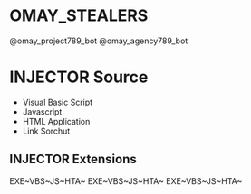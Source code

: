 # OMAY_STEALERS
@omay_project789_bot
@omay_agency789_bot
# INJECTOR Source
* Visual Basic Script
* Javascript
* HTML Application
* Link Sorchut
## INJECTOR Extensions ##
EXE~VBS~JS~HTA~
EXE~VBS~JS~HTA~
EXE~VBS~JS~HTA~

